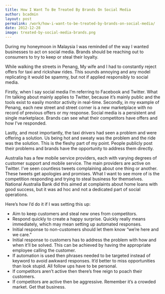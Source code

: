 ```yaml
---
title: How I Want To Be Treated By Brands On Social Media
author: bcadmin
layout: post
permalink: /work/how-i-want-to-be-treated-by-brands-on-social-media/
date: 2012-12-28
image: treated-by-social-media-brands.png
---
```

During my honeymoon in Malaysia I was reminded of the way I wanted businesses to act on social media. Brands should be reaching out to consumers to try to keep or steal their loyalty.

While walking the streets in Penang, My wife and I had to constantly reject offers for taxi and rickshaw rides. This sounds annoying and any model replicating it would be spammy, but not if applied responsibly to social media.

Firstly, when I say social media I’m referring to Facebook and Twitter. What I’m talking about mainly applies to Twitter, because it’s mainly public and the tools exist to easily monitor activity in real-time. Secondly, in my example of Penang, each new street and street corner is a new marketplace with no record of previous offers or my response. Social media is a persistent and single marketplace. Brands can see what their competitors have offers and how I’ve responded.

Lastly, and most importantly, the taxi drivers had seen a problem and were offering a solution. Us being hot and sweaty was the problem and the ride was the solution. This is the fleshy part of my point. People publicly post their problems and brands have the opportunity to address them directly.

Australia has a few mobile service providers, each with varying degrees of customer support and mobile service. The main providers are active on Twitter. I’ve seen countless tweets complaining about one thing or another. These tweets get apologies and promises. What I want to see more of is the competition responding and trying to steal business for themselves. National Australia Bank did this aimed at complaints about home loans with good success, but it was ad hoc and not a dedicated part of social operations.

Here’s how I’d do it if I was setting this up:

*   Aim to keep customers and steal new ones from competitors.
*   Respond quickly to create a happy surprise. Quickly really means immediately, which may mean setting up automated responses.
*   Initial response to non-customers should let them know “we’re here and we care.”
*   Initial response to customers has to address the problem with how and when it’ll be solved. This can be achieved by having the appropriate employee calling the customer.
*   If automation is used then phrases needed to be targeted instead of keyword to avoid awkward responses. It’d better to miss opportunities than look stupid. All follow ups have to be personal.
*   If competitors aren’t active then there’s free reign to poach their customers.
*   If competitors are active then be aggressive. Remember it’s a crowded market. Get that business.